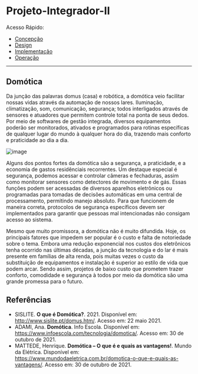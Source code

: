 # Projeto-Integrador-II

Acesso Rápido:

* [Concepção](https://github.com/Aquinom/Projeto-Integrador-2/blob/main/Concep%C3%A7%C3%A3o.md)
* [Design](https://github.com/Aquinom/Projeto-Integrador-2/blob/main/Design.md)
* [Implementação](https://github.com/Aquinom/Projeto-Integrador-2/blob/main/Implementa%C3%A7%C3%A3o.md)
* [Operação](https://github.com/Aquinom/Projeto-Integrador-2/blob/main/Opera%C3%A7%C3%A3o.md)

---
## Domótica

Da junção das palavras domus (casa) e robótica, a domótica veio facilitar nossas vidas através da automação de nossos lares. Iluminação, climatização, som, comunicação, segurança; todos interligados através de sensores e atuadores que permitem controle total na ponta de seus dedos. Por meio de softwares de gestão integrada, diversos equipamentos poderão ser monitorados, ativados e programados para rotinas específicas de qualquer lugar do mundo à qualquer hora do dia, trazendo mais conforto e praticidade ao dia a dia. 

![image](https://user-images.githubusercontent.com/92688963/139560489-daa68e16-ec79-45c6-a5b5-ef39041677bb.png)

Alguns dos pontos fortes da domótica são a segurança, a praticidade, e a economia de gastos residênciais recorrentes. Um destaque especial é segurança, podemos acessar e controlar câmeras e fechaduras, assim como monitorar sensores como detectores de movimento e de gás. Essas funções podem ser acessadas de diversos aparelhos eletrônicos ou programadas para tomadas de decisões automáticas em uma central de processamento, permitindo manejo absoluto. Para que funcionem de maneira correta, protocolos de segurança específicos devem ser implementados para garantir que pessoas mal intencionadas não consigam acesso ao sistema. 

Mesmo que muito promissora, a domótica não é muito difundida. Hoje, os principais fatores que impedem ser popular é o custo e falta de notoriedade sobre o tema. Embora uma redução exponencial nos custos dos eletrônicos tenha ocorrido nas últimas décadas, a junção da tecnologia e do lar é mais presente em famílias de alta renda, pois muitas vezes o custo da substituição de equipamentos e instalação é superior ao estilo de vida que podem arcar. Sendo assim, projetos de baixo custo que prometem trazer conforto, comodidade e segurança à todos por meio da domótica são uma grande promessa para o futuro.


## Referências 
* SISLITE. **O que é Domótica?**. 2021. Disponível em: http://www.sislite.pt/domus.htm/. Acesso em: 22 maio 2021.
* ADAMI, Ana. **Domótica**. Info Escola. Disponível em: https://www.infoescola.com/tecnologia/domotica/. Acesso em: 30 de outubro de 2021.
* MATTEDE, Henrique. **Domótica – O que é e quais as vantagens!**. Mundo da Elétrica. Disponível em: https://www.mundodaeletrica.com.br/domotica-o-que-e-quais-as-vantagens/.             Acesso em: 30 de outubro de 2021.
